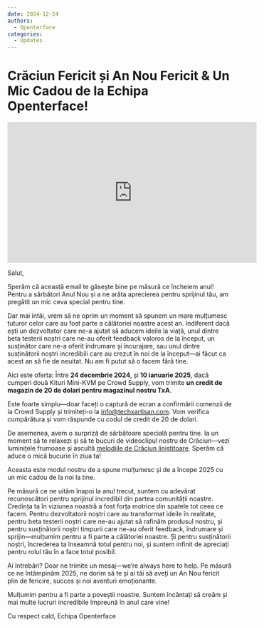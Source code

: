 ```yaml
---
date: 2024-12-24
authors:
  - Openterface
categories:
  - Updates
---
```


# Crăciun Fericit și An Nou Fericit & Un Mic Cadou de la Echipa Openterface!

<iframe width="560" height="315" src="https://www.youtube.com/embed/wEWAhXCXQ1E?si=RU4QVXxP_Fi6WAu_" title="YouTube video player" frameborder="0" allow="accelerometer; autoplay; clipboard-write; encrypted-media; gyroscope; picture-in-picture; web-share" referrerpolicy="strict-origin-when-cross-origin" allowfullscreen></iframe>

Salut,

Sperăm că această email te găsește bine pe măsură ce încheiem anul! Pentru a sărbători Anul Nou și a ne arăta aprecierea pentru sprijinul tău, am pregătit un mic ceva special pentru tine.

Dar mai întâi, vrem să ne oprim un moment să spunem un mare mulțumesc tuturor celor care au fost parte a călătoriei noastre acest an. Indiferent dacă ești un dezvoltator care ne-a ajutat să aducem ideile la viață, unul dintre beta testerii noștri care ne-au oferit feedback valoros de la început, un susținător care ne-a oferit îndrumare și încurajare, sau unul dintre susținătorii noștri incredibili care au crezut în noi de la început—ai făcut ca acest an să fie de neuitat. Nu am fi putut să o facem fără tine.

Aici este oferta:
Între **24 decembrie 2024**, și **10 ianuarie 2025**, dacă cumperi două Kituri Mini-KVM pe Crowd Supply, vom trimite **un credit de magazin de 20 de dolari pentru magazinul nostru TxA**.

Este foarte simplu—doar faceți o captură de ecran a confirmării comenzii de la Crowd Supply și trimiteți-o la [info@techxartisan.com](mailto:info@techxartisan.com). Vom verifica cumpărătura și vom răspunde cu codul de credit de 20 de dolari.

De asemenea, avem o surpriză de sărbătoare specială pentru tine. Ia un moment să te relaxezi și să te bucuri de videoclipul nostru de Crăciun—vezi luminițele frumoase și ascultă [melodiile de Crăciun liniștitoare](https://www.youtube.com/watch?v=wEWAhXCXQ1E). Sperăm că aduce o mică bucurie în ziua ta!

Aceasta este modul nostru de a spune mulțumesc și de a începe 2025 cu un mic cadou de la noi la tine.

Pe măsură ce ne uităm înapoi la anul trecut, suntem cu adevărat recunoscători pentru sprijinul incredibil din partea comunității noastre. Credința ta în viziunea noastră a fost forța motrice din spatele tot ceea ce facem. Pentru dezvoltatorii noștri care au transformat ideile în realitate, pentru beta testerii noștri care ne-au ajutat să rafinăm produsul nostru, și pentru susținătorii noștri timpurii care ne-au oferit feedback, îndrumare și sprijin—mulțumim pentru a fi parte a călătoriei noastre. Și pentru susținătorii noștri, încrederea ta înseamnă totul pentru noi, și suntem infinit de apreciați pentru rolul tău în a face totul posibil.

Ai întrebări? Doar ne trimite un mesaj—we’re always here to help. Pe măsură ce ne întâmpinăm 2025, ne dorim să te și ai tăi să aveți un An Nou fericit plin de fericire, succes și noi aventuri emoționante.

Mulțumim pentru a fi parte a poveștii noastre. Suntem încântați să creăm și mai multe lucruri incredibile împreună în anul care vine!

Cu respect cald,
Echipa Openterface